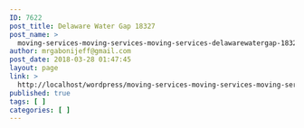 ```yaml
---
ID: 7622
post_title: Delaware Water Gap 18327
post_name: >
  moving-services-moving-services-moving-services-delawarewatergap-18327
author: mrgabonijeff@gmail.com
post_date: 2018-03-28 01:47:45
layout: page
link: >
  http://localhost/wordpress/moving-services-moving-services-moving-services-delawarewatergap-18327/
published: true
tags: [ ]
categories: [ ]
---
```

